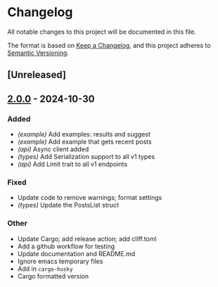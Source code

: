 # Changelog

All notable changes to this project will be documented in this file.

The format is based on [Keep a Changelog](https://keepachangelog.com/en/1.0.0/),
and this project adheres to [Semantic Versioning](https://semver.org/spec/v2.0.0.html).

## [Unreleased]

## [2.0.0](https://github.com/lunardotstudio/pinboard-rs/compare/v1.0.0...v2.0.0) - 2024-10-30

### Added

- *(example)* Add examples: results and suggest
- *(example)* Add example that gets recent posts
- *(api)* Async client added
- *(types)* Add Serialization support to all v1 types
- *(api)* Add Limit trait to all v1 endpoints

### Fixed

- Update code to remove warnings; format settings
- *(types)* Update the PostsList struct

### Other

- Update Cargo; add release action; add cliff.toml
- Add a github workflow for testing
- Update documentation and README.md
- Ignore emacs temporary files
- Add in `cargo-husky`
- Cargo formatted version
